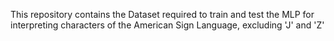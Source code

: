 This repository contains the Dataset required to train and test the MLP for interpreting characters of the American Sign Language, excluding 'J' and 'Z'

